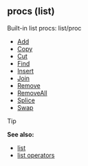 ## procs (list)

Built-in list procs:
list/proc
+   [Add](/ref/list/proc/Add.md) 
+   [Copy](/ref/list/proc/Copy.md) 
+   [Cut](/ref/list/proc/Cut.md) 
+   [Find](/ref/list/proc/Find.md) 
+   [Insert](/ref/list/proc/Insert.md) 
+   [Join](/ref/list/proc/Join.md) 
+   [Remove](/ref/list/proc/Remove.md) 
+   [RemoveAll](/ref/list/proc/RemoveAll.md) 
+   [Splice](/ref/list/proc/Splice.md) 
+   [Swap](/ref/list/proc/Swap.md) 

> [!TIP] 
> **See also:**
> +   [list](/ref/list.md) 
> +   [list operators](/ref/list/operators.md) 